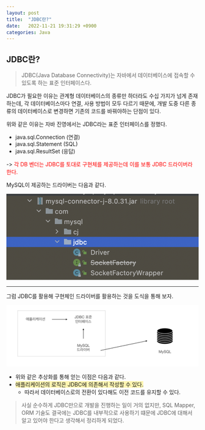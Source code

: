 ```yaml
---
layout: post
title:  "JDBC란?"
date:   2022-11-21 19:31:29 +0900
categories: Java
---
```


## JDBC란?
> JDBC(Java Database Connectivity)는 자바에서 데이터베이스에 접속할 수 있도록 하는 표준 인터페이스다.

JDBC가 필요한 이유는 관계형 데이터베이스의 종류만 하더라도 수십 가지가 넘게 존재하는데, 각 데이터베이스마다 연결, 사용 방법이 모두
다르기 때문에, 개발 도중 다른 종류의 데이터베이스로 변경하면 기존의 코드를 바꿔야하는 단점이 있다. 

위와 같은 이유는 자바 진영에서는 JDBC라는 표준 인터페이스를 정했다.
- java.sql.Connection (연결)
- java.sql.Statement (SQL)
- java.sql.ResultSet (응답)

-> <span style="color:red;">각 DB 벤더는 JDBC를 토대로 구현체를 제공하는데 이를 보통 JDBC 드라이버라 한다.</span>

MySQL이 제공하는 드라이버는 다음과 같다.

<img src="/public/img/1124mysql_driver.png" width="" height="" alt="" />

---

그럼 JDBC를 활용해 구현체인 드라이버를 활용하는 것을 도식을 통해 보자.

<img src="/public/img/1124db.png" width="" height="" alt="" />

- 위와 같은 추상화를 통해 얻는 이점은 다음과 같다.
- <span style='background-color:#fff5b1'>애플리케이션의 로직은 JDBC에 의존해서 작성할 수 있다.</span>
  - 따라서 데이터베이스로의 전환이 있다해도 이전 코드를 유지할 수 있다.

> 사실 순수하게 JDBC만으로 개발을 진행하는 일이 거의 없지만, SQL Mapper, ORM 기술도
> 결국에는 JDBC를 내부적으로 사용하기 떄문에 JDBC에 대해서 알고 있어야 한다고 생각해서 정리하게 되었다.

